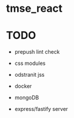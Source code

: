 # tmse_react


# TODO
- prepush lint check
- css modules
- odstranit jss

- docker
- mongoDB
- express/fastify server